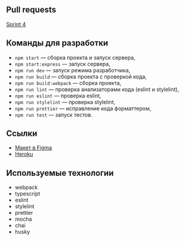 ## Pull requests

[Sprint 4](https://github.com/anastasiya-erenkova/middle.messenger.praktikum.yandex/pull/4)

## Команды для разработки

- `npm start` — сборка проекта и запуск сервера,
- `npm start:express` — запуск сервера,
- `npm run dev` — запуск режима разработчика,
- `npm run build` — сборка проекта с проверкой кода,
- `npm run build:webpack` — сборка проекта,
- `npm run lint` — проверка анализаторами кода (eslint и stylelint),
- `npm run eslint` — проверка eslint,
- `npm run stylelint` — проверка stylelint,
- `npm run prettier` — исправление кода форматтером,
- `npm run test` — запуск тестов.

## Ссылки

- [Макет в Figma](<https://www.figma.com/file/nFQKEa7kf3BoOgIoV8VUcK/Chat-(Copy)?node-id=0%3A1>)
- [Heroku](https://messenger-erenkova.herokuapp.com/)

## Используемые технологии

- webpack
- typescript
- eslint
- stylelint
- prettier
- mocha
- chai
- husky
